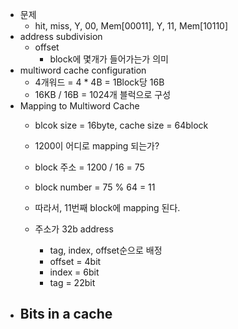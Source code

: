 - 문제
	- hit, miss, Y, 00, Mem\[00011], Y, 11, Mem\[10110]
- address subdivision
	- offset
		- block에 몇개가 들어가는가 의미
- multiword cache configuration
	- 4개워드 = 4 * 4B = 1Block당 16B
	- 16KB / 16B = 1024개 블럭으로 구성
- Mapping to Multiword Cache
	- blcok size = 16byte, cache size = 64block
	- 1200이 어디로 mapping 되는가?
	- block 주소 = 1200 / 16 = 75
	- block number = 75 % 64 = 11
	- 따라서, 11번째 block에 mapping 된다.
	
	- 주소가 32b address
		- tag, index, offset순으로 배정
		- offset = 4bit
		- index = 6bit
		- tag = 22bit
- Bits in a cache
	- 